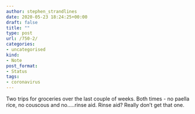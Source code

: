 ```yaml
---
author: stephen_strandlines
date: 2020-05-23 18:24:25+00:00
draft: false
title: ""
type: post
url: /750-2/
categories:
- uncategorised
kind:
- Note
post_format:
- Status
tags:
- coronavirus
---
```


Two trips for groceries over the last couple of weeks. Both times - no paella rice, no couscous and no…..rinse aid. Rinse aid? Really don’t get that one.
